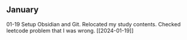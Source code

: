 
## January

01-19 Setup Obsidian and Git. Relocated my study contents. Checked leetcode problem that I was wrong. [[2024-01-19]]

